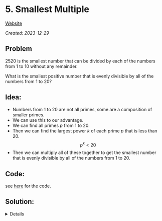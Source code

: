 # 5. Smallest Multiple

[Website](https://projecteuler.net/problem=5)

_Created: 2023-12-29_

## Problem
$2520$ is the smallest number that can be divided by each of the numbers from $1$ to $10$ without any remainder.

What is the smallest positive number that is evenly divisible by all of the numbers from $1$ to $20$?

## Idea:
- Numbers from $1$ to $20$ are not all primes, some are a composition of smaller primes.
- We can use this to our advantage.
- We can find all primes $p$ from $1$ to $20$.
- Then we can find the largest power $k$ of each prime $p$ that is less than $20$.
$$p^k < 20$$
- Then we can multiply all of these together to get the smallest number that is evenly divisible by all of the numbers from $1$ to $20$.

## Code:
see [here](https://github.com/slow-connect/project-euler/blob/main/5.%20Smallest%20Multiple/main.py) for the code.

## Solution:
<details>
232792560
</details>
